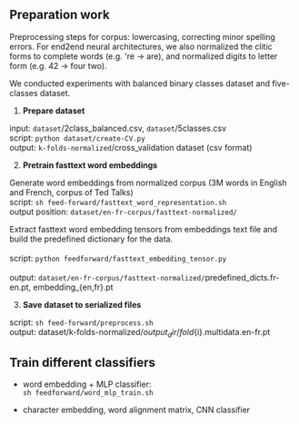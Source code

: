 ## Preparation work
 
Preprocessing steps for corpus: lowercasing, correcting minor spelling errors. For end2end neural architectures, we also normalized the clitic forms to complete words (e.g. 're -> are), and normalized digits to letter form (e.g. 42 -> four two).

We conducted experiments with balanced binary classes dataset and five-classes dataset. 

1. **Prepare dataset**

input: `dataset`/2class_balanced.csv, `dataset`/5classes.csv <br/>
script: `python dataset/create-CV.py` <br/>
output: `k-folds-normalized`/cross_validation dataset (csv format)

2. **Pretrain fasttext word embeddings**

Generate word embeddings from normalized corpus (3M words in English and French, corpus of Ted Talks) <br/> 
script: `sh feed-forward/fasttext_word_representation.sh` <br/> 
output position: `dataset/en-fr-corpus/fasttext-normalized/`

Extract fasttext word embedding tensors from embeddings text file and build the predefined dictionary for the data. <br/>     
script: `python feedforward/fasttext_embedding_tensor.py` <br/>     
output: `dataset/en-fr-corpus/fasttext-normalized/`predefined_dicts.fr-en.pt, embedding_{en,fr}.pt

<!-- how character embeddings are obtained  -->

3. **Save dataset to serialized files**

script: `sh feed-forward/preprocess.sh` <br/>
output: dataset/k-folds-normalized/${output_dir}/fold${i}.multidata.en-fr.pt

## Train different classifiers

- word embedding + MLP classifier: <br/>
`sh feedforward/word_mlp_train.sh`    

- character embedding, word alignment matrix, CNN classifier 

<!-- 
when do 5-class clf instead of 2-class:
change nwa/nwa.py: 


-->


<!-- ### questions on CNN architecture:
the code to build alignment matrix 
what does adaptive pooling do 
masked_cross_entropy? 

files not yet uploaded
dataset/en-fr-corpus/fasttext-normalized/*  1.73G
my pickled files 
-->

